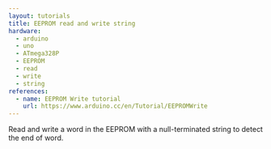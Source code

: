 ```yaml
---
layout: tutorials
title: EEPROM read and write string
hardware:
  - arduino
  - uno
  - ATmega328P
  - EEPROM
  - read
  - write
  - string
references:
  - name: EEPROM Write tutorial
    url: https://www.arduino.cc/en/Tutorial/EEPROMWrite
---
```


Read and write a word in the EEPROM with a null-terminated string to detect the end of word.
